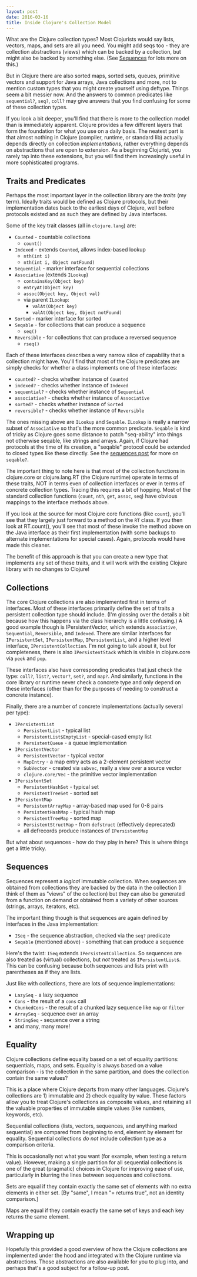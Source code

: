 ```yaml
---
layout: post
date: 2016-03-16
title: Inside Clojure's Collection Model
---
```


What are the Clojure collection types? Most Clojurists would say lists, vectors, maps, and sets are all you need. You might add seqs too - they are collection abstractions (views) which can be backed by a collection, but might also be backed by something else. (See [Sequences](http://insideclojure.org/2015/01/02/sequences/) for lots more on this.)

But in Clojure there are also sorted maps, sorted sets, queues, primitive vectors and support for Java arrays, Java collections and more, not to mention custom types that you might create yourself using deftype. Things seem a bit messier now. And the answers to common predicates like `sequential?`, `seq?`, `coll?` may give answers that you find confusing for some of these collection types. 

If you look a bit deeper, you'll find that there is more to the collection model than is immediately apparent. Clojure provides a few different layers that form the foundation for what you use on a daily basis. The neatest part is that almost nothing in Clojure (compiler, runtime, or standard lib) actually depends directly on collection *implementations*, rather everything depends on abstractions that are open to extension. As a beginning Clojurist, you rarely tap into these extensions, but you will find them increasingly useful in more sophisticated programs.

## Traits and Predicates

Perhaps the most important layer in the collection library are the *traits* (my term). Ideally traits would be defined as Clojure protocols, but their implementation dates back to the earliest days of Clojure, well before protocols existed and as such they are defined by Java interfaces.

Some of the key trait classes (all in `clojure.lang`) are:

* `Counted` - countable collections
  * `count()`
* `Indexed` - extends `Counted`, allows index-based lookup
  * `nth(int i)`
  * `nth(int i, Object notFound)`
* `Sequential` - marker interface for sequential collections
* `Associative` (extends `ILookup`)
  * `containsKey(Object key)`
  * `entryAt(Object key)`
  * `assoc(Object key, Object val)`
  * via parent `ILookup`:
    * `valAt(Object key)`
    * `valAt(Object key, Object notFound)`
* `Sorted` - marker interface for sorted
* `Seqable` - for collections that can produce a sequence
  * `seq()`
* `Reversible` - for collections that can produce a reversed sequence
  * `rseq()`

Each of these interfaces describes a very narrow slice of capability that a collection might have. You'll find that most of the Clojure predicates are simply checks for whether a class implements one of these interfaces:

* `counted?` - checks whether instance of `Counted`
* `indexed?` - checks whether instance of `Indexed`
* `sequential?` - checks whether instance of `Sequential`
* `associative?` - checks whether instance of `Associative`
* `sorted?` - checks whether instance of `Sorted`
* `reversible?` - checks whether instance of `Reversible`

The ones missing above are `ILookup` and `Seqable`. `ILookup` is really a narrow subset of `Associative` so that's the more common predicate. `Seqable` is kind of tricky as Clojure goes some distance to patch "seq-ability" into things not otherwise seqable, like strings and arrays. Again, if Clojure had protocols at the time of its creation, a "seqable" protocol could be extended to closed types like these directly. See the [sequences post](http://insideclojure.org/2015/01/02/sequences/) for more on `seqable?`.

The important thing to note here is that most of the collection functions in clojure.core or clojure.lang.RT (the Clojure runtime) operate in terms of these traits, NOT in terms even of collection interfaces or ever in terms of concrete collection types. Tracing this requires a bit of hopping. Most of the standard collection functions (`count`, `nth`, `get`, `assoc`, `seq`) have obvious mappings to the interface methods above. 

If you look at the source for most Clojure core functions (like `count`), you'll see that they largely just forward to a method on the `RT` class. If you then look at RT.count(), you'll see that most of these invoke the method above on the Java interface as their first implementation (with some backups to alternate implementations for special cases). Again, protocols would have made this cleaner.

The benefit of this approach is that you can create a new type that implements any set of these traits, and it will work with the existing Clojure library with no changes to Clojure!

## Collections

The core Clojure collections are also implemented first in terms of interfaces. Most of these interfaces primarily define the set of traits a persistent collection type should include. (I'm glossing over the details a bit because how this happens via the class hierarchy is a little confusing.) A good example though is IPersistentVector, which extends `Associative`, `Sequential`, `Reversible`, and `Indexed`. There are similar interfaces for `IPersistentSet`, `IPersistentMap`, `IPersistentList`, and a higher level interface, `IPersistentCollection`. I'm not going to talk about it, but for completeness, there is also `IPersistentStack` which is visible in clojure.core via `peek` and `pop`.

These interfaces also have corresponding predicates that just check the type: `coll?`, `list?`, `vector?`, `set?`, and `map?`. And similarly, functions in the core library or runtime never check a concrete type and only depend on these interfaces (other than for the purposes of needing to construct a concrete instance).

Finally, there are a number of concrete implementations (actually several per type):

* `IPersistentList`
  * `PersistentList` - typical list
  * `PersistentList$EmptyList` - special-cased empty list
  * `PersistentQueue` - a queue implementation
* `IPersistentVector`
  * `PersistentVector` - typical vector
  * `MapEntry` - a map entry acts as a 2-element persistent vector
  * `SubVector` - created via `subvec`, really a view over a source vector
  * `clojure.core/Vec` - the primitive vector implementation
* `IPersistentSet`
  * `PersistentHashSet` - typical set
  * `PersistentTreeSet` - sorted set
* `IPersistentMap`
  * `PersistentArrayMap` - array-based map used for 0-8 pairs
  * `PersistentHashMap` - typical hash map
  * `PersistentTreeMap` - sorted map
  * `PersistentStructMap` - from `defstruct` (effectively deprecated)
  * all defrecords produce instances of `IPersistentMap`

But what about sequences - how do they play in here? This is where things get a little tricky.

## Sequences

Sequences represent a *logical* immutable collection. When sequences are obtained from collections they are backed by the data in the collection (I think of them as "views" of the collection) but they can also be generated from a function on demand or obtained from a variety of other sources (strings, arrays, iterators, etc).

The important thing though is that sequences are again defined by interfaces in the Java implementation:

* `ISeq` - the sequence abstraction, checked via the `seq?` predicate
* `Seqable` (mentioned above) - something that can produce a sequence

Here's the twist: `ISeq` extends `IPersistentCollection`. So sequences are also treated as (virtual) collections, but *not* treated as `IPersistentList`s. This can be confusing because both sequences and lists print with parentheses as if they are lists.

Just like with collections, there are lots of sequence implementations:

* `LazySeq` - a lazy sequence
* `Cons` - the result of a `cons` call
* `ChunkedCons` - the result of a chunked lazy sequence like `map` or `filter`
* `ArraySeq` - sequence over an array
* `StringSeq` - sequence over a string
* and many, many more!

## Equality

Clojure collections define equality based on a set of equality partitions: sequentials, maps, and sets. Equality is always based on a value comparison - is the collection in the same partition, and does the collection contain the same values? 

This is a place where Clojure departs from many other languages. Clojure's collections are 1) immutable and 2) check equality by value. These factors allow you to treat Clojure's collections as composite values, and retaining all the valuable properties of immutable simple values (like numbers, keywords, etc).

Sequential collections (lists, vectors, sequences, and anything marked sequential) are compared from beginning to end, element by element for equality. Sequential collections *do not* include collection type as a comparison criteria. 

This is occasionally not what you want (for example, when testing a return value). However, making a single partition for all sequential collections is one of the great (pragmatic) choices in Clojure for improving ease of use, particularly in blurring the lines between sequences and collections.

Sets are equal if they contain exactly the same set of elements with no extra elements in either set. [By "same", I mean "= returns true", not an identity comparison.]

Maps are equal if they contain exactly the same set of keys and each key returns the same element.

## Wrapping up

Hopefully this provided a good overview of how the Clojure collections are implemented under the hood and integrated with the Clojure runtime via abstractions. Those abstractions are also available for you to plug into, and perhaps that's a good subject for a follow-up post.

